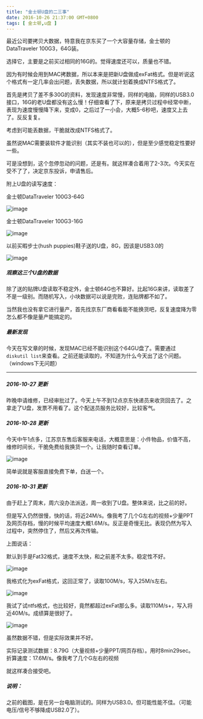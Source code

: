 ```yaml
---
title: "金士顿U盘的二三事"
date: 2016-10-26 21:37:00 GMT+0800
tags: [ 金士顿,u盘 ]
---
```


最近公司要拷贝大数据，特意我在京东买了一个大容量存储，金士顿的DataTraveler 100G3，64G装。

选择它，主要是之前买过相同的16G的。觉得速度还可以，质量也不错。

<!-- truncate -->

因为有时候会用到MAC拷数据，所以本来是把新U盘做成exFat格式。但是听说这个格式有一定几率会出问题，丢失数据，所以就计划着换成NTFS格式了。

首先是拷贝了差不多30G的资料，发现速度非常慢，同样的电脑，同样的USB3.0接口，16G的老U盘都没有这么慢！仔细查看了下，原来是拷贝过程中经常中断，表现为速度慢慢降下来，变成0，之后过了一小会，大概5-6秒吧，速度又上去了。反反复复。

考虑到可能丢数据，干脆就改成NTFS格式了。

虽然说MAC需要装软件才能识别（其实不装也可以的），但是至少感觉稳定性要好一些。

可是没想到，这个忽停忽动的问题，还是有。就这样凑合着用了2-3次。今天实在受不了了，决定京东投诉，申请售后。

附上U盘的读写速度：

金士顿DataTraveler 100G3-64G

![image](https://cdn1.yukapril.com/2016-10-26-kingston64.png)

金士顿DataTraveler 100G3-16G

![image](https://cdn1.yukapril.com/2016-10-26-kingston16.png)

以前买暇步士(hush puppies)鞋子送的U盘，8G，因该是USB3.0的

![image](https://cdn1.yukapril.com/2016-10-26-other.png)

##### 观察这三个U盘的数据

除了送的贴牌U盘读取不稳定外，金士顿64G也不算好。比起16G来讲，读取差了不是一级别。而随机写入，小块数据可以说是完败，连贴牌都不如了。

当然我也没有拿它进行量产，首先找京东厂商看看能不能换货吧，反复速度降为零怎么都不像是量产能搞定的。

##### 最新发现

今天在写文章的时候，发现MAC已经不能识别这个64GU盘了。需要通过`diskutil list`来查看。之前还能读取的，不知道为什么今天出了这个问题。（windows下无问题）

--------

##### 2016-10-27 更新

昨晚申请维修，已经审批过了。今天上午不到12点京东快递员来收货回去了。之拿走了U盘，发票不用看了。这个配送员服务比较好，比较客气。

##### 2016-10-28 更新

今天中午1点多，江苏京东售后客服来电话，大概意思是：小件物品，价值不高，维修时间长，干脆免费给我换货一个。让我随时查看订单。

![image](https://cdn1.yukapril.com/2016-10-28-kingston-jd.png)

简单说就是客服直接免费下单，白送一个。

##### 2016-10-31 更新

由于赶上了周末，周六没办法派送，周一收到了U盘。整体来说，比之前的好。

但是写入仍然很慢，快的话，将近24M/s。像我考了几个G左右的视频+少量PPT及网页存档，慢的时候平均速度大概1.6M/s。反正是奇慢无比。表现仍然为写入过程中，突然停住了，然后又再次传输。

上图说话：

默认到手是Fat32格式，速度不太快，和之前差不太多。稳定性不好。

![image](https://cdn1.yukapril.com/2016-10-31-kingston64-fat32.png)

我格式化为exFat格式，这回正常了，读取100M/s，写入25M/s左右。

![image](https://cdn1.yukapril.com/2016-10-31-kingston64-exfat.png)

我试了试ntfs格式，也比较好，竟然都超过exFat那么多。读取110M/s+，写入将近40M/s。成绩算是很好了。

![image](https://cdn1.yukapril.com/2016-10-31-kingston64-ntfs.png)

虽然数据不错，但是实际效果并不好。

实际记录测试数据：8.79G（大量视频+少量PPT/网页存档）。用时8min29sec。折算速度：17.6M/s。像我考了几个G左右的视频

就这样凑合接受吧。

##### 说明：

之前的截图，是在另一台电脑测试的。同样为USB3.0。但可能性能不佳。（可能电压/信号不够降成USB2.0了）。

